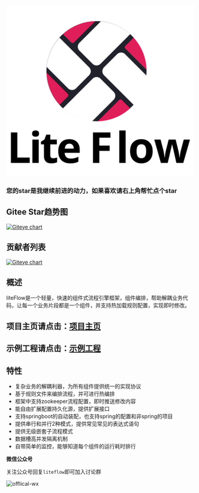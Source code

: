 <p align="center">
<a href="http://yomahub.com/liteflow/">
    <img width="500" src="static/img/logo-main.svg" alt="logo">
</a>
</p>

<h3>您的star是我继续前进的动力，如果喜欢请右上角帮忙点个star</h3>

## Gitee Star趋势图
[![Giteye chart](https://chart.giteye.net/gitee/dromara/liteFlow/3NHPVWVK.png)](https://giteye.net/chart/3NHPVWVK)

## 贡献者列表
[![Giteye chart](https://chart.giteye.net/gitee/dromara/liteFlow/DHU59WRM.png)](https://giteye.net/chart/DHU59WRM)

## 概述
liteFlow是一个轻量，快速的组件式流程引擎框架，组件编排，帮助解耦业务代码，让每一个业务片段都是一个组件，并支持热加载规则配置，实现即时修改。

## 项目主页请点击：[项目主页](http://yomahub.com/liteflow)
## 示例工程请点击：[示例工程](https://gitee.com/bryan31/liteflow-example)

## 特性
* 复杂业务的解耦利器，为所有组件提供统一的实现协议
* 基于规则文件来编排流程，并可进行热编排
* 框架中支持zookeeper流程配置，即时推送修改内容
* 能自由扩展配置持久化源，提供扩展接口
* 支持springboot的自动装配，也支持spring的配置和非spring的项目
* 提供串行和并行2种模式，提供常见常见的表达式语句
* 提供无级嵌套子流程模式
* 数据槽高并发隔离机制
* 自带简单的监控，能够知道每个组件的运行耗时排行

**微信公众号**

关注公众号回复`liteflow`即可加入讨论群

![offIical-wx](static/img/offical-wx.jpg)
